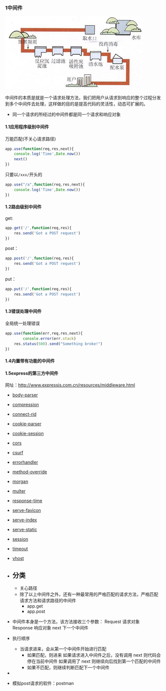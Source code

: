 ### 1中间件

![img](.\img\38234340.jpg)

中间件的本质是就是一个请求处理方法，我们把用户从请求到响应的整个过程分发到多个中间件去处理，这样做的目的是提高代码的灵活性，动态可扩展的。

- 同一个请求的所经过的中间件都是同一个请求和响应对象

#### 1.1应用程序级别中间件

万能匹配(不关心请求路径)

~~~js
app.use(function(req,res,next){
    console.log('Time',Date.now())
    next()   
})
~~~

只要以`/xxx/`开头的

~~~js
app.use("/a",function(req,res,next){
    console.log('Time',Date.now())
})
~~~

#### 1.2路由级别中间件

get:

~~~js
app.get('/',function(req,res){
    res.send('Got a POST request')
})
~~~

post：

~~~js
app.post('/',function(req,res){
    res.send('Got a POST request')
})
~~~

put：

~~~js
app.put('/',function(req,res){
    res.send('Got a POST request')
})
~~~

#### 1.3错误处理中间件

全局统一处理错误

~~~js
app.use(function(err,req,res,next){
        console.error(err.stack)
    res.status(500).send("Something broke!")
})
~~~

#### 1.4内置带有功能的中间件

#### 1.5express的第三方中间件

网址：http://www.expressjs.com.cn/resources/middleware.html

- [body-parser](http://www.expressjs.com.cn/en/resources/middleware/body-parser.html)
- [compression](http://www.expressjs.com.cn/en/resources/middleware/compression.html)
- [connect-rid](http://www.expressjs.com.cn/en/resources/middleware/connect-rid.html)
- [cookie-parser](http://www.expressjs.com.cn/en/resources/middleware/cookie-parser.html)
- [cookie-session](http://www.expressjs.com.cn/en/resources/middleware/cookie-session.html)
- [cors](http://www.expressjs.com.cn/en/resources/middleware/cors.html)
- [csurf](http://www.expressjs.com.cn/en/resources/middleware/csurf.html)
- [errorhandler](http://www.expressjs.com.cn/en/resources/middleware/errorhandler.html)
- [method-override](http://www.expressjs.com.cn/en/resources/middleware/method-override.html)
- [morgan](http://www.expressjs.com.cn/en/resources/middleware/morgan.html)
- [multer](http://www.expressjs.com.cn/en/resources/middleware/multer.html)
- [response-time](http://www.expressjs.com.cn/en/resources/middleware/response-time.html)
- [serve-favicon](http://www.expressjs.com.cn/en/resources/middleware/serve-favicon.html)
- [serve-index](http://www.expressjs.com.cn/en/resources/middleware/serve-index.html)
- [serve-static](http://www.expressjs.com.cn/en/resources/middleware/serve-static.html)
- [session](http://www.expressjs.com.cn/en/resources/middleware/session.html)
- [timeout](http://www.expressjs.com.cn/en/resources/middleware/timeout.html)
- [vhost](http://www.expressjs.com.cn/en/resources/middleware/vhost.html)



- 分类
  - 
  - 关心路径
  - 除了以上中间件之外，还有一种最常用的严格匹配的请求方法，严格匹配请求方法和请求路径的中间件
    - app.get
    - app.post

- 中间件本身是一个方法，该方法接收三个参数：
     Request 请求对象
     Response 响应对象
     next     下一个中间件
- 执行顺序
  - 当请求进来，会从第一个中间件开始进行匹配
    - 如果匹配，则进来
            如果请求进入中间件之后，没有调用 next 则代码会 停在当前中间件
            如果调用了 next 则继续向后找到第一个匹配的中间件
    - 如果不匹配，则继续判断匹配下一个中间件
- 
- 模拟post请求的软件：postman